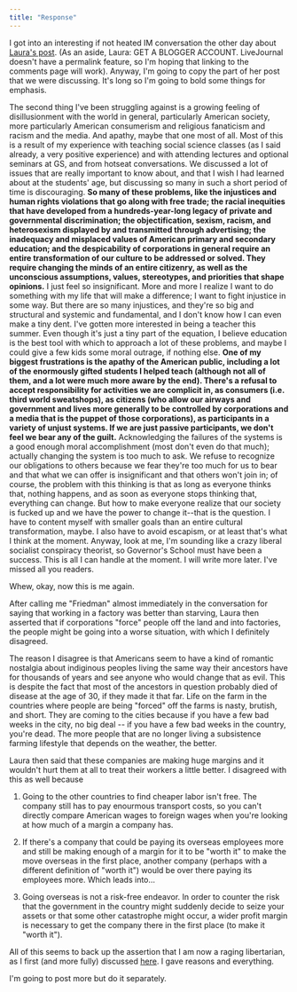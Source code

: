 ```yaml
---
title: "Response"
---
```

I got into an interesting if not heated IM conversation the other day about
[Laura's
post](http://www.livejournal.com/users/boyceterous/8939.html?mode=reply). (As
an aside, Laura: GET A BLOGGER ACCOUNT. LiveJournal doesn't have a permalink
feature, so I'm hoping that linking to the comments page will work). Anyway,
I'm going to copy the part of her post that we were discussing. It's long so
I'm going to bold some things for emphasis.

  
The second thing I've been struggling against is a growing feeling of
disillusionment with the world in general, particularly American society, more
particularly American consumerism and religious fanaticism and racism and the
media. And apathy, maybe that one most of all. Most of this is a result of my
experience with teaching social science classes (as I said already, a very
positive experience) and with attending lectures and optional seminars at GS,
and from hotseat conversations. We discussed a lot of issues that are really
important to know about, and that I wish I had learned about at the students'
age, but discussing so many in such a short period of time is discouraging.
**So many of these problems, like the injustices and human rights violations
that go along with free trade; the racial inequities that have developed from
a hundreds-year-long legacy of private and governmental discrimination; the
objectification, sexism, racism, and heterosexism displayed by and transmitted
through advertising; the inadequacy and misplaced values of American primary
and secondary education; and the despicability of corporations in general
require an entire transformation of our culture to be addressed or solved.
They require changing the minds of an entire citizenry, as well as the
unconscious assumptions, values, stereotypes, and priorities that shape
opinions.** I just feel so insignificant. More and more I realize I want to do
something with my life that will make a difference; I want to fight injustice
in some way. But there are so many injustices, and they're so big and
structural and systemic and fundamental, and I don't know how I can even make
a tiny dent. I've gotten more interested in being a teacher this summer. Even
though it's just a tiny part of the equation, I believe education is the best
tool with which to approach a lot of these problems, and maybe I could give a
few kids some moral outrage, if nothing else. **One of my biggest frustrations
is the apathy of the American public, including a lot of the enormously gifted
students I helped teach (although not all of them, and a lot were much more
aware by the end). There's a refusal to accept responsibility for activities
we are complicit in, as consumers (i.e. third world sweatshops), as citizens
(who allow our airways and government and lives more generally to be
controlled by corporations and a media that is the puppet of those
corporations), as participants in a variety of unjust systems. If we are just
passive participants, we don't feel we bear any of the guilt.** Acknowledging
the failures of the systems is a good enough moral accomplishment (most don't
even do that much); actually changing the system is too much to ask. We refuse
to recognize our obligations to others because we fear they're too much for us
to bear and that what we can offer is insignificant and that others won't join
in; of course, the problem with this thinking is that as long as everyone
thinks that, nothing happens, and as soon as everyone stops thinking that,
everything can change. But how to make everyone realize that our society is
fucked up and we have the power to change it--that is the question. I have to
content myself with smaller goals than an entire cultural transformation,
maybe. I also have to avoid escapism, or at least that's what I think at the
moment. Anyway, look at me, I'm sounding like a crazy liberal socialist
conspiracy theorist, so Governor's School must have been a success. This is
all I can handle at the moment. I will write more later. I've missed all you
readers.

  
Whew, okay, now this is me again.

  
After calling me "Friedman" almost immediately in the conversation for saying
that working in a factory was better than starving, Laura then asserted that
if corporations "force" people off the land and into factories, the people
might be going into a worse situation, with which I definitely disagreed.

  
The reason I disagree is that Americans seem to have a kind of romantic
nostalgia about indiginous peoples living the same way their ancestors have
for thousands of years and see anyone who would change that as evil. This is
despite the fact that most of the ancestors in question probably died of
disease at the age of 30, if they made it that far. Life on the farm in the
countries where people are being "forced" off the farms is nasty, brutish, and
short. They are coming to the cities because if you have a few bad weeks in
the city, no big deal -- if you have a few bad weeks in the country, you're
dead. The more people that are no longer living a subsistence farming
lifestyle that depends on the weather, the better.

  
Laura then said that these companies are making huge margins and it wouldn't
hurt them at all to treat their workers a little better. I disagreed with this
as well because

1. Going to the other countries to find cheaper labor isn't free. The company
still has to pay enourmous transport costs, so you can't directly compare
American wages to foreign wages when you're looking at how much of a margin a
company has.

2. If there's a company that could be paying its overseas employees more and
still be making enough of a margin for it to be "worth it" to make the move
overseas in the first place, another company (perhaps with a different
definition of "worth it") would be over there paying its employees more. Which
leads into...

3. Going overseas is not a risk-free endeavor. In order to counter the risk
that the government in the country might suddenly decide to seize your assets
or that some other catastrophe might occur, a wider profit margin is necessary
to get the company there in the first place (to make it "worth it").

  
All of this seems to back up the assertion that I am now a raging libertarian,
as I first (and more fully) discussed
[here](http://www.princeton.edu/~abrett/2005/07/ramble-on.html). I gave
reasons and everything.

  
I'm going to post more but do it separately.


